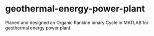 # geothermal-energy-power-plant
Planed and designed an Organic Rankine binary Cycle in MATLAB for geothermal energy power plant.